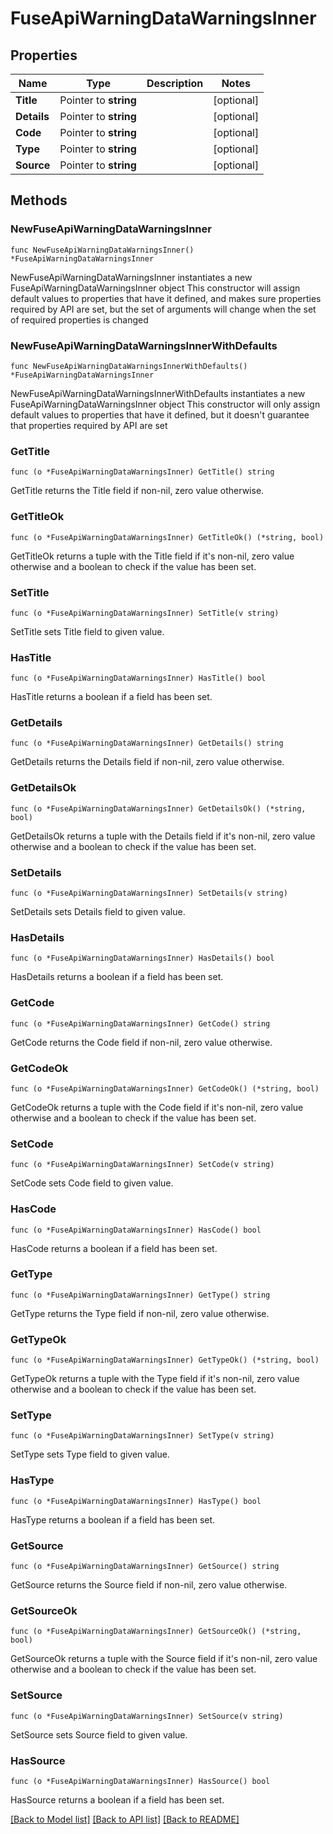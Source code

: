 # FuseApiWarningDataWarningsInner

## Properties

Name | Type | Description | Notes
------------ | ------------- | ------------- | -------------
**Title** | Pointer to **string** |  | [optional] 
**Details** | Pointer to **string** |  | [optional] 
**Code** | Pointer to **string** |  | [optional] 
**Type** | Pointer to **string** |  | [optional] 
**Source** | Pointer to **string** |  | [optional] 

## Methods

### NewFuseApiWarningDataWarningsInner

`func NewFuseApiWarningDataWarningsInner() *FuseApiWarningDataWarningsInner`

NewFuseApiWarningDataWarningsInner instantiates a new FuseApiWarningDataWarningsInner object
This constructor will assign default values to properties that have it defined,
and makes sure properties required by API are set, but the set of arguments
will change when the set of required properties is changed

### NewFuseApiWarningDataWarningsInnerWithDefaults

`func NewFuseApiWarningDataWarningsInnerWithDefaults() *FuseApiWarningDataWarningsInner`

NewFuseApiWarningDataWarningsInnerWithDefaults instantiates a new FuseApiWarningDataWarningsInner object
This constructor will only assign default values to properties that have it defined,
but it doesn't guarantee that properties required by API are set

### GetTitle

`func (o *FuseApiWarningDataWarningsInner) GetTitle() string`

GetTitle returns the Title field if non-nil, zero value otherwise.

### GetTitleOk

`func (o *FuseApiWarningDataWarningsInner) GetTitleOk() (*string, bool)`

GetTitleOk returns a tuple with the Title field if it's non-nil, zero value otherwise
and a boolean to check if the value has been set.

### SetTitle

`func (o *FuseApiWarningDataWarningsInner) SetTitle(v string)`

SetTitle sets Title field to given value.

### HasTitle

`func (o *FuseApiWarningDataWarningsInner) HasTitle() bool`

HasTitle returns a boolean if a field has been set.

### GetDetails

`func (o *FuseApiWarningDataWarningsInner) GetDetails() string`

GetDetails returns the Details field if non-nil, zero value otherwise.

### GetDetailsOk

`func (o *FuseApiWarningDataWarningsInner) GetDetailsOk() (*string, bool)`

GetDetailsOk returns a tuple with the Details field if it's non-nil, zero value otherwise
and a boolean to check if the value has been set.

### SetDetails

`func (o *FuseApiWarningDataWarningsInner) SetDetails(v string)`

SetDetails sets Details field to given value.

### HasDetails

`func (o *FuseApiWarningDataWarningsInner) HasDetails() bool`

HasDetails returns a boolean if a field has been set.

### GetCode

`func (o *FuseApiWarningDataWarningsInner) GetCode() string`

GetCode returns the Code field if non-nil, zero value otherwise.

### GetCodeOk

`func (o *FuseApiWarningDataWarningsInner) GetCodeOk() (*string, bool)`

GetCodeOk returns a tuple with the Code field if it's non-nil, zero value otherwise
and a boolean to check if the value has been set.

### SetCode

`func (o *FuseApiWarningDataWarningsInner) SetCode(v string)`

SetCode sets Code field to given value.

### HasCode

`func (o *FuseApiWarningDataWarningsInner) HasCode() bool`

HasCode returns a boolean if a field has been set.

### GetType

`func (o *FuseApiWarningDataWarningsInner) GetType() string`

GetType returns the Type field if non-nil, zero value otherwise.

### GetTypeOk

`func (o *FuseApiWarningDataWarningsInner) GetTypeOk() (*string, bool)`

GetTypeOk returns a tuple with the Type field if it's non-nil, zero value otherwise
and a boolean to check if the value has been set.

### SetType

`func (o *FuseApiWarningDataWarningsInner) SetType(v string)`

SetType sets Type field to given value.

### HasType

`func (o *FuseApiWarningDataWarningsInner) HasType() bool`

HasType returns a boolean if a field has been set.

### GetSource

`func (o *FuseApiWarningDataWarningsInner) GetSource() string`

GetSource returns the Source field if non-nil, zero value otherwise.

### GetSourceOk

`func (o *FuseApiWarningDataWarningsInner) GetSourceOk() (*string, bool)`

GetSourceOk returns a tuple with the Source field if it's non-nil, zero value otherwise
and a boolean to check if the value has been set.

### SetSource

`func (o *FuseApiWarningDataWarningsInner) SetSource(v string)`

SetSource sets Source field to given value.

### HasSource

`func (o *FuseApiWarningDataWarningsInner) HasSource() bool`

HasSource returns a boolean if a field has been set.


[[Back to Model list]](../README.md#documentation-for-models) [[Back to API list]](../README.md#documentation-for-api-endpoints) [[Back to README]](../README.md)


